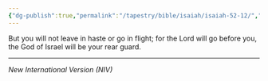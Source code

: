 ```yaml
---
{"dg-publish":true,"permalink":"/tapestry/bible/isaiah/isaiah-52-12/","title":"Isaiah 52:12","tags":["bible-verse","bible-verse"],"dgHomeLink":true,"dgShowLocalGraph":true,"dgEnableSearch":true}
---
```


But you will not leave in haste or go in flight; for the Lord will go before you, the God of Israel will be your rear guard.

---
*New International Version (NIV)*
